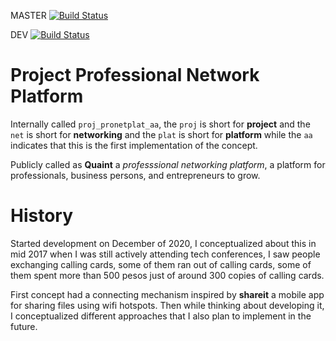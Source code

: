 MASTER [![Build Status](https://aprilmintacpineda.semaphoreci.com/badges/sls-proj-pronetplat-aa/branches/master.svg?style=shields&key=3eb7a40a-a241-44e6-b0f0-e8ffe20f1581)](https://aprilmintacpineda.semaphoreci.com/projects/sls-proj-pronetplat-aa)

DEV [![Build Status](https://aprilmintacpineda.semaphoreci.com/badges/sls-proj-pronetplat-aa/branches/dev.svg?style=shields&key=3eb7a40a-a241-44e6-b0f0-e8ffe20f1581)](https://aprilmintacpineda.semaphoreci.com/projects/sls-proj-pronetplat-aa)

# Project Professional Network Platform

Internally called `proj_pronetplat_aa`, the `proj` is short for **project** and the `net` is short for **networking** and the `plat` is short for **platform** while the `aa` indicates that this is the first implementation of the concept.

Publicly called as **Quaint** a _professsional networking platform_, a platform for professionals, business persons, and entrepreneurs to grow.

# History

Started development on December of 2020, I conceptualized about this in mid 2017 when I was still actively attending tech conferences, I saw people exchanging calling cards, some of them ran out of calling cards, some of them spent more than 500 pesos just of around 300 copies of calling cards.

First concept had a connecting mechanism inspired by **shareit** a mobile app for sharing files using wifi hotspots. Then while thinking about developing it, I conceptualized different approaches that I also plan to implement in the future.
